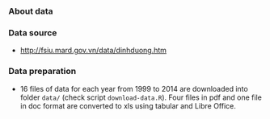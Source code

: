 

### About data ###

### Data source ###

  * <http://fsiu.mard.gov.vn/data/dinhduong.htm>

### Data preparation ###


  * 16 files of data for each year from 1999 to 2014 are downloaded into folder
  `data/` (check script `download-data.R`). Four files in pdf and one file in
  doc format are converted to xls using tabular and Libre Office.
